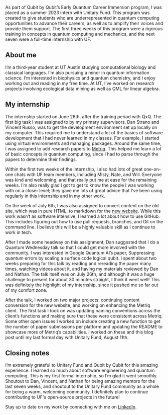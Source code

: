 As part of Qubit by Qubit’s Early Quantum Career Immersion program, I was placed as a summer 2023 intern with Unitary Fund. This program was created to give students who are underrepresented in quantum computing opportunities to advance their careers, as well as to amplify their voices and provide them support. The first three weeks of this program were a rigorous training in concepts in quantum computing and mechanics, and the next seven were a full-time internship with UF.

## About me

I’m a third-year student at UT Austin studying computational biology and classical languages. I’m also pursuing a minor in quantum information science. I’m interested in biophysics and quantum chemistry, and I enjoy working out and reading in my free time. At UT, I’ve worked on research projects involving ecological data mining as well as QML for linear algebra.

## My internship

The internship started on June 26th, after the training period with QxQ. The first big task I was assigned to by my primary supervisors, Dan Strano and Vincent Russo, was to get the development environment set up locally on my computer. This required me to understand a lot of the basics of software development that I had never learned in my classes. For example, I started using virtual environments and managing packages. Around the same time, I was assigned to add research papers to [Metriq](https://metriq.info/). This helped me learn a lot of basic concepts in quantum computing, since I had to parse through the papers to determine their findings.

Within the first two weeks of the internship, I also had lots of great one-on-one chats with UF team members, including Misty, Nate, and Will. Everyone was kind and welcoming, and that really put me at ease for the remaining weeks. I’m also really glad I got to get to know the people I was working with on a closer level; they gave me lots of great advice that I’ve been using regularly in this internship and in my other work.

On the week of July 6th, I was also assigned to convert content on the old site, which was in pure HTML, to markdown for the [new website](https://unitary.fund/). While this work wasn’t as software intensive, I learned a lot about how to use GitHub. This includes figuring out how to use pull requests,  branches, and Git on the command line. I believe this will be a highly valuable skill as I continue to work in tech. 

After I made some headway on this assignment, Dan suggested that I do a Quantum Wednesday talk so that I could get more involved with the community. I was interested in Google Quantum AI’s paper, Suppressing quantum errors by scaling a surface code logical qubit. I spent about two weeks preparing for this talk by reading and rereading the paper many times, watching videos about it, and having my materials reviewed by Dan and Nathan. The talk itself was on July 26th, and although it was a huge challenge to present for about 30 minutes straight, I think it went well! This was definitely the highlight of my internship, since it pushed me so far out of my comfort zone.

After the talk, I worked on two major projects: continuing content conversion for the new website, and working on enhancing the Metriq client. The first task I took on was updating naming conventions across the client’s functions and making sure that these were consistent across Metriq. Some other open issues I worked on include creating a new function to get the number of paper submissions per platform and updating the README to showcase more of Metriq’s capabilities. I worked on these and this blog post until my last formal day with Unitary Fund, August 11th.

## Closing notes

I’m extremely grateful to Unitary Fund and Qubit by Qubit for this amazing experience. I learned so much about software engineering and quantum computing. This is my first formal internship, so I’m glad it went smoothly. Shoutout to Dan, Vincent, and Nathan for being amazing mentors for the last seven weeks, and shoutout to the Unitary Fund community as a whole for being a warm, welcoming community. I definitely plan to continue contributing to UF's open-source projects in the future!

Stay up to date on my work by connecting with me on [LinkedIn](https://www.linkedin.com/in/srilapalanikumar/).

